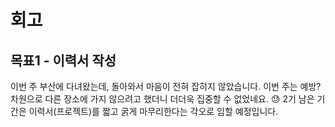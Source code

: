 # 회고
## 목표1 - 이력서 작성
이번 주 부산에 다녀왔는데, 돌아와서 마음이 전혀 잡히지 않았습니다. 이번 주는 예방? 차원으로 다른 장소에 가지 않으려고 했더니 더더욱 집중할 수 없었네요. 😓  2기 남은 기간은 이력서(프로젝트)를 짧고 굵게 마무리한다는 각오로 임할 예정입니다.